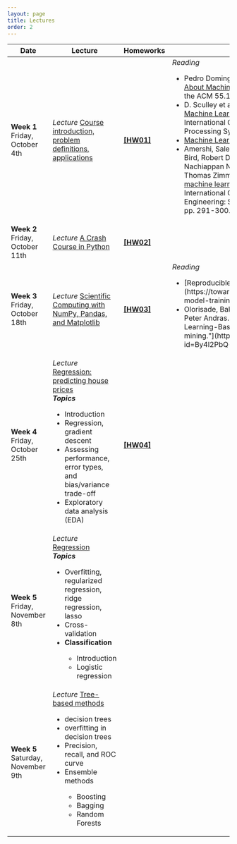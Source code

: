 ```yaml
---
layout: page
title: Lectures
order: 2
---
```


<table class="table">
  <thead>
    <tr>
      <th style="width: 12%">Date</th>
      <th style="width: 40%">Lecture</th>
      <th style="width: 15%">Homeworks</th>
      <th style="width: 30%">Notes</th>
    </tr>
  </thead>

  <tbody>
    <tr class="active">
      <td><b>Week 1</b><br/> 
        Friday, October 4th
      </td>
      <td><i><span class="label label-lecture text-base">Lecture</span></i> <a href="slides/01_introduction_to_machine_learning.pdf">Course introduction, problem definitions, applications</a></td>
      <td>
        <a href="material/homework_01.pdf"><b>[HW01]</b></a>
      </td>
      <td>
        <i><span class="label label-reading text-base">Reading</span></i>
      <ul>
        <li>Pedro Domingos. <a href="https://homes.cs.washington.edu/~pedrod/papers/cacm12.pdf" target="_blank">A Few Useful Things to Know About Machine Learning</a>. In: Communication of the ACM 55.10 (2012), pp. 78–87.
        </li>
        <li> D. Sculley et al. <a href="https://papers.nips.cc/paper/5656-hidden-technical-debt-in-machine-learning-systems.pdf" tatget="_blank">Hidden Technical Debt in Machine Learning Systems</a>. In: 28th International Conference on Neural Information Processing Systems. 2015, pp. 2503–2511</li>
        <li><a href="http://vas3k.com/blog/machine_learning/" target="_blank">Machine Learning for Everyone</a></li>
        <li>Amershi, Saleema, Andrew Begel, Christian Bird, Robert DeLine, Harald Gall, Ece Kamar, Nachiappan Nagappan, Besmira Nushi, and Thomas Zimmermann. <a href="https://www.microsoft.com/en-us/research/uploads/prod/2019/03/amershi-icse-2019_Software_Engineering_for_Machine_Learning.pdf" target="_blank">Software engineering for machine learning: a case study.</a> In 41st International Conference on Software Engineering: Software Engineering in Practice, pp. 291-300. 2019.
      </ul>
      </td>              
    </tr>
    <tr class="active">
      <td><b>Week 2</b><br/> 
        Friday, October 11th
      </td>
      <td><i><span class="label label-lecture text-base">Lecture</span></i> <a href="slides/02_crash_course_in_python.pdf">A Crash Course in Python</a></td>
      <td>                
        <a href="material/homework_02.pdf"><b>[HW02]</b></a>
      </td>
      <td>                 
      </td>
    </tr>
    <tr class="active">
      <td><b>Week 3</b><br/> 
        Friday, October 18th
      </td>
      <td><i><span class="label label-lecture text-base">Lecture</span></i> <a href="slides/03_scientific_computing_numpy_pandas.pdf">Scientific Computing with NumPy, Pandas, and Matplotlib</a></td>
      <td>
        <a href="material/homework_03.pdf"><b>[HW03]</b></a>
      </td>
      <td>
        <i><span class="label label-reading text-base">Reading</span></i>
        <ul>
          <li> [Reproducible model training: deep dive](https://towardsdatascience.com/reproducible-model-training-deep-dive-2a4988d69031)</li>
          <li> Olorisade, Babatunde K., Pearl Brereton, and Peter Andras. ["Reproducibility in machine Learning-Based studies: An example of text mining."](https://openreview.net/pdf?id=By4l2PbQ-) 2017.</li>
        </ul>
      </td>
    </tr>
    <tr>
      <td><b>Week 4</b><br/> 
        Friday, October 25th
      </td>
      <td><i><span class="label label-lecture text-base">Lecture</span></i> <a href="slides/04_regression_methods.pdf">Regression: predicting house prices</a> <br/>
         <i><span class="label label-lecture text-base"><strong>Topics</strong></span></i>
         <ul>
           <li> Introduction </li>
           <li> Regression, gradient descent </li> 
           <li> Assessing performance, error types, and bias/variance trade-off </li>
           <li>Exploratory data analysis (EDA)</li>
         </ul>
      </td>
      <td>
        <a href="material/homework_04.pdf"><b>[HW04]</b></a>
      </td>
      <td>
      </td>
    </tr>
    <tr>
      <td><b>Week 5</b><br/> 
        Friday, November 8th
      </td>
      <td><i><span class="label label-lecture text-base">Lecture</span></i> <a href="slides/04_regression_methods.pdf">Regression</a><br/>
         <i><span class="label label-lecture text-base"><strong>Topics</strong></span></i>
         <ul>
           <li>Overfitting, regularized regression, ridge regression, lasso </li>
           <li>Cross-validation </li>
           <li><strong>Classification</strong></li>
             <ul>
               <li> Introduction </li>
               <li> Logistic regression </li>
             </ul>
         </ul>
      </td>
      <td>                
      </td>
      <td>
      </td>
    </tr>
    <tr>
      <td><b>Week 5</b><br/> 
        Saturday, November 9th
      </td>
      <td><i><span class="label label-reading text-base">Lecture</span></i>                 
        <a href="slides/05_tree_based_methods.pdf">Tree-based methods</a><br/>
         <ul>
           <li> decision trees</li>
           <li> overfitting in decision trees </li>
           <li>Precision, recall, and ROC curve </li>
           <li>Ensemble methods</li>
             <ul>
                <li>Boosting</li>
                <li>Bagging</li>
                <li>Random Forests</li>
             </ul>
         </ul>
      </td>
      <td>                
      </td>
      <td>                
      </td>
    </tr>            
  </tbody>          
</table>
